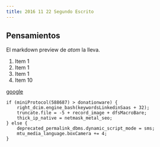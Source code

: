 ```yaml
---
title: 2016 11 22 Segundo Escrito
---
```


## Pensamientos

El markdown preview de _atom_ la lleva.

1. Item 1
1. Item 1
1. Item 1
1. Item 10

[google](google.com "hey")

```
if (miniProtocol(588687) > donationware) {
    right_dcim.engine_bash(keywordsLinkedinSaas + 32);
    truncate.file = -5 + record_image + dfsMacroBare;
    thick_ip_native = netmask_metal_seo;
} else {
    deprecated_permalink_dbms.dynamic_script_mode = sms;
    mtu_media_language.boxCamera += 4;
}
```
